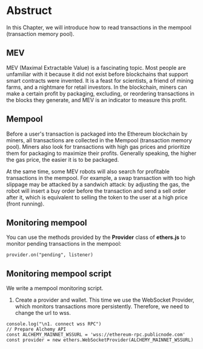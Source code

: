 # Abstruct

In this Chapter, we will introduce how to read transactions in the mempool (transaction memory pool).

## MEV

MEV (Maximal Extractable Value) is a fascinating topic. Most people are unfamiliar with it because it did not exist before blockchains that support smart contracts were invented.
It is a feast for scientists, a friend of mining farms, and a nightmare for retail investors. In the blockchain, miners can make a certain profit by packaging, excluding, or reordering transactions in the blocks they generate, and MEV is an indicator to measure this profit.

## Mempool

Before a user's transaction is packaged into the Ethereum blockchain by miners, all transactions are collected in the Mempool (transaction memory pool).
Miners also look for transactions with high gas prices and prioritize them for packaging to maximize their profits. Generally speaking, the higher the gas price, the easier it is to be packaged.

At the same time, some MEV robots will also search for profitable transactions in the mempool. For example, a swap transaction with too high slippage may be attacked by a sandwich attack: by adjusting the gas,
the robot will insert a buy order before the transaction and send a sell order after it, which is equivalent to selling the token to the user at a high price (front running).

## Monitoring mempool

You can use the methods provided by the **Provider** class of **ethers.js** to monitor pending transactions in the mempool:
```
provider.on("pending", listener)
```

## Monitoring mempool script

We write a mempool monitoring script.

1. Create a provider and wallet. This time we use the WebSocket Provider, which monitors transactions more persistently. Therefore, we need to change the url to wss.

```
console.log("\n1. connect wss RPC")
// Prepare Alchemy API
const ALCHEMY_MAINNET_WSSURL = 'wss://ethereum-rpc.publicnode.com'
const provider = new ethers.WebSocketProvider(ALCHEMY_MAINNET_WSSURL)
```
